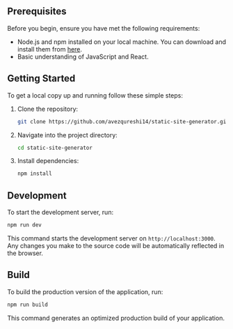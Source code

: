 ## Prerequisites

Before you begin, ensure you have met the following requirements:

- Node.js and npm installed on your local machine. You can download and install them from [here](https://nodejs.org/).
- Basic understanding of JavaScript and React.

## Getting Started

To get a local copy up and running follow these simple steps:

1. Clone the repository:

    ```bash
    git clone https://github.com/avezqureshi14/static-site-generator.git
    ```

2. Navigate into the project directory:

    ```bash
    cd static-site-generator
    ```

3. Install dependencies:

    ```bash
    npm install
    ```

## Development

To start the development server, run:

```bash
npm run dev
```

This command starts the development server on `http://localhost:3000`. Any changes you make to the source code will be automatically reflected in the browser.

## Build

To build the production version of the application, run:

```bash
npm run build
```

This command generates an optimized production build of your application.

